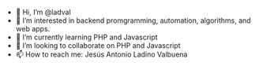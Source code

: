 - 👋 Hi, I’m @ladval
- 👀 I’m interested in backend promgramming, automation, algorithms,  and web apps.
- 🌱 I’m currently learning PHP and Javascript
- 💞️ I’m looking to collaborate on PHP and Javascript
- 📫 How to reach me: Jesús Antonio Ladino Valbuena

<!---
ladval/ladval is a ✨ special ✨ repository because its `README.md` (this file) appears on your GitHub profile.
You can click the Preview link to take a look at your changes.
--->
